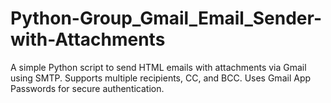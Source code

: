 # Python-Group_Gmail_Email_Sender-with-Attachments
A simple Python script to send HTML emails with attachments via Gmail using SMTP. Supports multiple recipients, CC, and BCC. Uses Gmail App Passwords for secure authentication.
